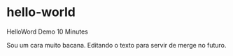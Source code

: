 # hello-world
HelloWord Demo 10 Minutes

Sou um cara muito bacana. Editando o texto para servir de merge no futuro.
